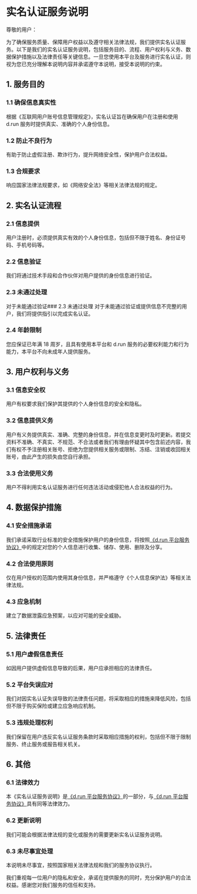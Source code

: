# 实名认证服务说明

尊敬的用户：

为了确保服务质量、保障用户权益以及遵守相关法律法规，我们提供实名认证服务。以下是我们的实名认证服务说明，包括服务目的、流程、用户权利与义务、数据保护措施以及法律责任等关键信息。一旦您使用本平台及服务进行实名认证，则视为您已充分理解本说明内容并承诺遵守本说明，接受本说明的约束。

## 1. 服务目的

### 1.1 确保信息真实性

根据《互联网用户账号信息管理规定》，实名认证旨在确保用户在注册和使用 d.run 服务时提供真实、准确的个人身份信息。

### 1.2 防止不良行为

有助于防止虚假注册、欺诈行为，提升网络安全性，保护用户合法权益。

### 1.3 合规要求

响应国家法律法规要求，如《网络安全法》等相关法律法规的规定。

## 2. 实名认证流程

### 2.1 信息提供

用户注册时，必须提供真实有效的个人身份信息，包括但不限于姓名、身份证号码、手机号码等。

### 2.2 信息验证

我们将通过技术手段和合作伙伴对用户提供的身份信息进行验证。

### 2.3 未通过处理

对于未能通过验证### 2.3 未通过处理
对于未能通过验证或提供信息不完整的用户，我们将提供指引以完成实名认证。

### 2.4 年龄限制

您应保证已年满 18 周岁，且具有使用本平台和 d.run 服务的必要权利能力和行为能力，本平台不向未成年人提供服务。

## 3. 用户权利与义务

### 3.1 信息安全权

用户有权要求我们保护其提供的个人身份信息的安全和隐私。

### 3.2 信息提供义务

用户有义务提供真实、准确、完整的身份信息，并在信息变更时及时更新。若提交资料不准确、不真实、不规范、不合法或者我们有理由怀疑其中包含前述内容，我们有权不予注册相关账号、拒绝为您提供相关服务或限制、冻结、注销或收回相关账号，由此产生的损失由您自行承担。

### 3.3 合法使用义务

用户不得利用实名认证服务进行任何违法活动或侵犯他人合法权益的行为。

## 4. 数据保护措施

### 4.1 安全措施承诺

我们承诺采取行业标准的安全措施保护用户的身份信息，将按照[《d.run 平台服务协议》](./sla.md)中的规定对您的个人信息进行收集、储存、使用、删除及分享。

### 4.2 合法使用原则

仅在用户授权的范围内使用其身份信息，并严格遵守《个人信息保护法》等相关法律法规。

### 4.3 应急机制

建立了数据泄露应急预案，以应对可能的安全威胁。

## 5. 法律责任

### 5.1 用户虚假信息责任

如因用户提供虚假信息导致的后果，用户应承担相应的法律责任。

### 5.2 平台失误应对

我们对因实名认证失误导致的法律责任问题，将采取相应的措施来降低风险，包括但不限于购买保险或建立应急响应机制。

### 5.3 违规处理权利

我们保留在用户违反实名认证服务条款时采取相应措施的权利，包括但不限于限制服务、终止服务或报告相关机关。

## 6. 其他

### 6.1 法律效力

本《实名认证服务说明》是[《d.run 平台服务协议》](./sla.md)的一部分，与[《d.run 平台服务协议》](./sla.md)具有同等法律效力。

### 6.2 更新说明

我们可能会根据法律法规的变化或服务的需要更新实名认证服务说明。

### 6.3 未尽事宜处理

本说明未尽事宜，按照国家相关法律法规和我们的服务协议执行。

我们重视每一位用户的隐私和安全，承诺在提供服务的同时，充分保护用户的合法权益。感谢您对我们服务的信任和支持。
